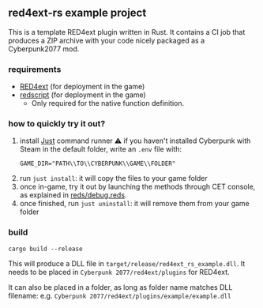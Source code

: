 ## red4ext-rs example project
This is a template RED4ext plugin written in Rust.
It contains a CI job that produces a ZIP archive with your code nicely packaged as a Cyberpunk2077 mod.

### requirements
- [RED4ext](https://github.com/WopsS/RED4ext.SDK) (for deployment in the game)
- [redscript](https://github.com/jac3km4/redscript) (for deployment in the game)
  - Only required for the native function definition.

### how to quickly try it out?

1. install [Just](https://github.com/casey/just#installation) command runner
   ⚠️ if you haven't installed Cyberpunk with Steam in the default folder,
      write an `.env` file with:
      ```.env
      GAME_DIR="PATH\\TO\\CYBERPUNK\\GAME\\FOLDER"
      ```
2. run `just install`: it will copy the files to your game folder
3. once in-game, try it out by launching the methods through CET console, as explained in [reds/debug.reds](./reds/debug.reds).
4. once finished, run `just uninstall`: it will remove them from your game folder

### build
```
cargo build --release
```
This will produce a DLL file in `target/release/red4ext_rs_example.dll`.
It needs to be placed in `Cyberpunk 2077/red4ext/plugins` for RED4ext.

It can also be placed in a folder, as long as folder name matches DLL filename:
e.g. `Cyberpunk 2077/red4ext/plugins/example/example.dll`
